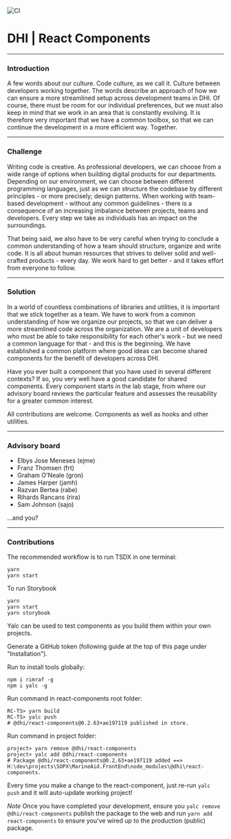 ![CI](https://github.com/DHI/react-components-ts/workflows/CI/badge.svg)

# DHI | React Components

---

### Introduction

A few words about our culture. Code culture, as we call it. Culture between developers working together. The words describe an approach of how we can ensure a more streamlined setup across development teams in DHI. Of course, there must be room for our individual preferences, but we must also keep in mind that we work in an area that is constantly evolving. It is therefore very important that we have a common toolbox, so that we can continue the development in a more efficient way. Together.

---

### Challenge

Writing code is creative. As professional developers, we can choose from a wide range of options when building digital products for our departments. Depending on our environment, we can choose between different programming languages, just as we can structure the codebase by different principles - or more precisely; design patterns. When working with team-based development - without any common guidelines - there is a consequence of an increasing imbalance between projects, teams and developers. Every step we take as individuals has an impact on the surroundings.

That being said, we also have to be very careful when trying to conclude a common understanding of how a team should structure, organize and write code. It is all about human resources that strives to deliver solid and well-crafted products - every day. We work hard to get better - and it takes effort from everyone to follow.

---

### Solution

In a world of countless combinations of libraries and utilities, it is important that we stick together as a team. We have to work from a common understanding of how we organize our projects, so that we can deliver a more streamlined code across the organization. We are a unit of developers who must be able to take responsibility for each other's work - but we need a common language for that - and this is the beginning. We have established a common platform where good ideas can become shared components for the benefit of developers across DHI.

Have you ever built a component that you have used in several different contexts? If so, you very well have a good candidate for shared components. Every component starts in the lab stage, from where our advisory board reviews the particular feature and assesses the reusability for a greater common interest.

All contributions are welcome. Components as well as hooks and other utilities.

---

### Advisory board

- Elbys Jose Meneses (ejme)
- Franz Thomsen (frt)
- Graham O'Neale (gron)
- James Harper (jamh)
- Razvan Bertea (rabe)
- Rihards Rancans (rira)
- Sam Johnson (sajo)

...and you?

---

### Contributions

The recommended workflow is to run TSDX in one terminal:

```
yarn
yarn start
```

To run Storybook

```
yarn
yarn start
yarn storybook
```

Yalc can be used to test components as you build them within your own projects.

Generate a GitHub token (following guide at the top of this page under "Installation").

Run to install tools globally:

```
npm i rimraf -g
npm i yalc -g
```

Run command in react-components root folder:

```
RC-TS> yarn build
RC-TS> yalc push
# @dhi/react-components@0.2.63+ae197119 published in store.
```

Run command in project folder:

```
project> yarn remove @dhi/react-components
project> yalc add @dhi/react-components
# Package @dhi/react-components@0.2.63+ae197119 added ==> H:\dev\projects\SOPX\MarineAid.FrontEnd\node_modules\@dhi\react-components.
```

Every time you make a change to the react-component, just re-run `yalc push` and it will auto-update working project!

_Note_ Once you have completed your development, ensure you `yalc remove @dhi/react-components` publish the package to the web and run `yarn add react-components` to ensure you've wired up to the production (public) package.
